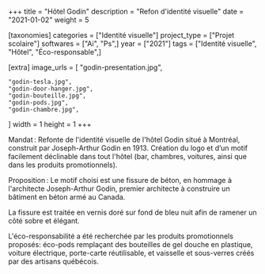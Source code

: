 +++
title = "Hôtel Godin"
description = "Refon d'identité visuelle"
date = "2021-01-02"
weight = 5

[taxonomies]
categories = ["Identité visuelle"]
project_type = ["Projet scolaire"]
softwares = ["Ai", "Ps",]
year = ["2021"]
tags = ["Identité visuelle", "Hôtel", "Éco-responsable",]

[extra]
image_urls = [
    "godin-presentation.jpg",

    "godin-tesla.jpg",
    "godin-door-hanger.jpg",
    "godin-bouteille.jpg",
    "godin-pods.jpg",
    "godin-chambre.jpg",





]
width = 1
height = 1
+++

Mandat : Refonte de l'identité visuelle de l'hôtel Godin situé à Montréal, construit par Joseph-Arthur Godin en 1913.
Création du logo et d’un motif facilement déclinable dans tout l'hôtel (bar, chambres, voitures, ainsi que dans les produits promotionnels).

Proposition : Le motif choisi est une fissure de béton, en hommage à l'architecte Joseph-Arthur Godin, premier architecte à construire un bâtiment en béton armé au Canada.

La fissure est traitée en vernis doré sur fond de bleu nuit afin de ramener un côté sobre et élégant.

L'éco-responsabilité a été recherchée par les produits promotionnels proposés: éco-pods remplaçant des bouteilles de gel douche en plastique, voiture électrique, porte-carte réutilisable, et vaisselle et sous-verres créés par des artisans québécois.


